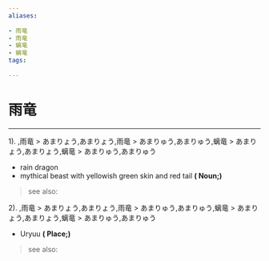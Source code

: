 ```yaml
---
aliases:
    
- 雨竜
- 雨竜
- 螭竜
- 螭竜
tags:
    
---
```


# 雨竜
---
1).
,雨竜 > あまりょう,あまりょう,雨竜 > あまりゅう,あまりゅう,螭竜 > あまりょう,あまりょう,螭竜 > あまりゅう,あまりゅう

- rain dragon
- mythical beast with yellowish green skin and red tail
**( Noun;)**
> see also: 
            
2).
,雨竜 > あまりょう,あまりょう,雨竜 > あまりゅう,あまりゅう,螭竜 > あまりょう,あまりょう,螭竜 > あまりゅう,あまりゅう

- Uryuu
**( Place;)**
> see also: 
            